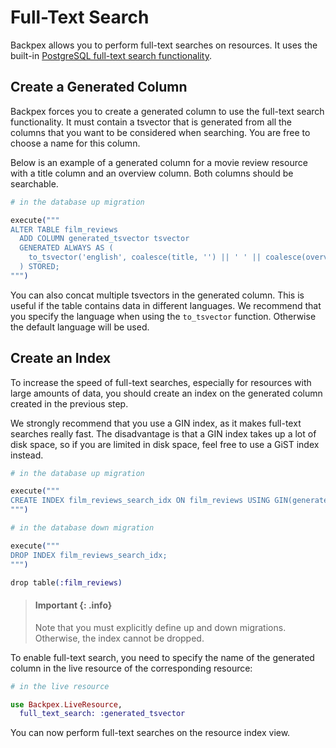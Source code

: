 # Full-Text Search

Backpex allows you to perform full-text searches on resources. It uses the built-in [PostgreSQL full-text search functionality](https://www.postgresql.org/docs/current/textsearch.html).

## Create a Generated Column

Backpex forces you to create a generated column to use the full-text search functionality. It must contain a tsvector that is generated from all the columns that you want to be considered when searching. You are free to choose a name for this column.

Below is an example of a generated column for a movie review resource with a title column and an overview column. Both columns should be searchable.

```elixir
# in the database up migration

execute("""
ALTER TABLE film_reviews
  ADD COLUMN generated_tsvector tsvector
  GENERATED ALWAYS AS (
    to_tsvector('english', coalesce(title, '') || ' ' || coalesce(overview, ''))
  ) STORED;
""")
```

You can also concat multiple tsvectors in the generated column. This is useful if the table contains data in different languages. We recommend that you specify the language when using the `to_tsvector` function. Otherwise the default language will be used.

## Create an Index

To increase the speed of full-text searches, especially for resources with large amounts of data, you should create an index on the generated column created in the previous step.

We strongly recommend that you use a GIN index, as it makes full-text searches really fast. The disadvantage is that a GIN index takes up a lot of disk space, so if you are limited in disk space, feel free to use a GiST index instead.

```elixir
# in the database up migration

execute("""
CREATE INDEX film_reviews_search_idx ON film_reviews USING GIN(generated_tsvector);
""")
```

```elixir
# in the database down migration

execute("""
DROP INDEX film_reviews_search_idx;
""")

drop table(:film_reviews)
```

> #### Important {: .info}
>
> Note that you must explicitly define up and down migrations. Otherwise, the index cannot be dropped.

To enable full-text search, you need to specify the name of the generated column in the live resource of the corresponding resource:

```elixir
# in the live resource

use Backpex.LiveResource,
  full_text_search: :generated_tsvector
```

You can now perform full-text searches on the resource index view.